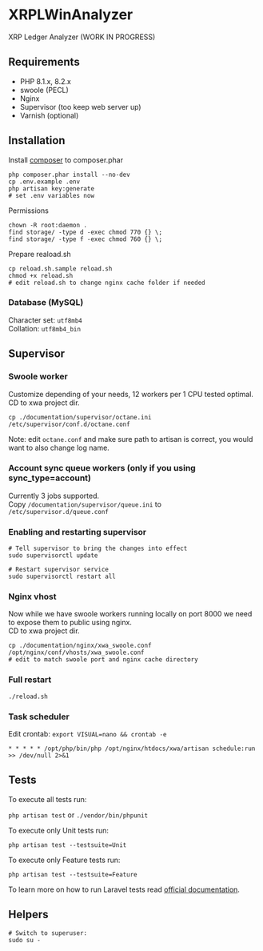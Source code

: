 # XRPLWinAnalyzer

XRP Ledger Analyzer (WORK IN PROGRESS)

## Requirements

- PHP 8.1.x, 8.2.x
- swoole (PECL)
- Nginx
- Supervisor (too keep web server up)
- Varnish (optional)

## Installation

Install [composer](https://getcomposer.org/download/) to composer.phar

```
php composer.phar install --no-dev
cp .env.example .env
php artisan key:generate
# set .env variables now
```

Permissions
```
chown -R root:daemon .
find storage/ -type d -exec chmod 770 {} \;
find storage/ -type f -exec chmod 760 {} \;
```

Prepare reaload.sh
```
cp reload.sh.sample reload.sh
chmod +x reload.sh
# edit reload.sh to change nginx cache folder if needed
```

### Database (MySQL)

Character set: `utf8mb4`  
Collation: `utf8mb4_bin`

## Supervisor

### Swoole worker
Customize depending of your needs, 12 workers per 1 CPU tested optimal.  
CD to xwa project dir.
```
cp ./documentation/supervisor/octane.ini /etc/supervisor/conf.d/octane.conf
```
Note: edit `octane.conf` and make sure path to artisan is correct, you would want to also change log name.

### Account sync queue workers (only if you using sync_type=account)
Currently 3 jobs supported.  
Copy `/documentation/supervisor/queue.ini` to `/etc/supervisor.d/queue.conf`


### Enabling and restarting supervisor
```
# Tell supervisor to bring the changes into effect
sudo supervisorctl update

# Restart supervisor service
sudo supervisorctl restart all
```

### Nginx vhost
Now while we have swoole workers running locally on port 8000 we need to expose them to public using nginx.  
CD to xwa project dir.
```
cp ./documentation/nginx/xwa_swoole.conf /opt/nginx/conf/vhosts/xwa_swoole.conf
# edit to match swoole port and nginx cache directory
```

### Full restart

```
./reload.sh
```

### Task scheduler
Edit crontab: `export VISUAL=nano && crontab -e`

```
* * * * * /opt/php/bin/php /opt/nginx/htdocs/xwa/artisan schedule:run >> /dev/null 2>&1
```

## Tests
To execute all tests run:

`php artisan test` or `./vendor/bin/phpunit`

To execute only Unit tests run:

`php artisan test --testsuite=Unit`

To execute only Feature tests run:

`php artisan test --testsuite=Feature`

To learn more on how to run Laravel tests read [official documentation](https://laravel.com/docs/10.x/testing).

## Helpers

```
# Switch to superuser:
sudo su -
```
